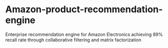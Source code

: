 # Amazon-product-recommendation-engine
Enterprise recommendation engine for Amazon Electronics achieving 89% recall rate through collaborative filtering and matrix factorization
